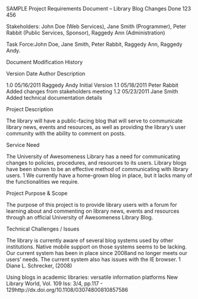SAMPLE Project Requirements Document – Library Blog  Changes Done 123 456

Stakeholders: John Doe (Web Services), Jane Smith (Programmer), Peter Rabbit (Public Services, Sponsor), Raggedy Ann (Administration) 

Task Force:John Doe, Jane Smith, Peter Rabbit, Raggedy Ann, Raggedy Andy.  

Document Modification History 

Version Date Author Description 

1.0 05/16/2011 Raggedy Andy Initial Version 
1.1 05/18/2011 Peter Rabbit Added changes from stakeholders meeting 
1.2 05/23/2011 Jane Smith Added technical documentation details 

Project Description 

The library will have a public-facing blog that will serve to communicate library news, events and resources, as well as providing the library’s user community with the ability to comment on posts. 

Service Need 

The University of Awesomeness Library has a need for communicating changes to policies, procedures, and resources to its users. Library blogs have been shown to be an effective method of communicating with library users. 1 We currently have a home-grown blog in place, but it lacks many of the functionalities we require. 

Project Purpose & Scope 

The purpose of this project is to provide library users with a forum for learning about and commenting on library news, events and resources through an official University of Awesomeness Library Blog. 

Technical Challenges / Issues 

The library is currently aware of several blog systems used by other institutions. Native mobile support on those systems seems to be lacking. Our current system has been in place since 2008and no longer meets our users’ needs. The current system also has issues with the IE browser. 1 Diane L. Schrecker, (2008) 

Using blogs in academic libraries: versatile information platforms
New Library World, Vol. 109 Iss: 3/4, pp.117 - 129http://dx.doi.org/10.1108/03074800810857586
